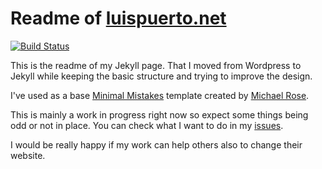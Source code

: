 # Readme of [luispuerto.net](https://luispuerto.net)

[![Build Status](https://travis-ci.com/luispuerto/luispuerto.net.svg?branch=master)](https://travis-ci.com/luisspuerto/luispuerto.net)

This is the readme of my Jekyll page. That I moved from Wordpress to Jekyll while keeping the basic structure and trying to improve the design.

I've used as a base [Minimal Mistakes](https://mmistakes.github.io/minimal-mistakes/) template created by [Michael Rose](https://mademistakes.com). 

This is mainly a work in progress right now so expect some things being odd or not in place. You can check what I want to do in my [issues](https://github.com/luispuerto/luispuerto.net/issues). 

I would be really happy if my work can help others also to change their website. 
